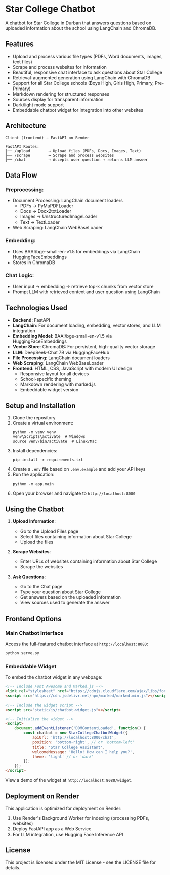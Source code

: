 # Star College Chatbot

A chatbot for Star College in Durban that answers questions based on uploaded information about the school using LangChain and ChromaDB.

## Features

- Upload and process various file types (PDFs, Word documents, images, text files)
- Scrape and process websites for information
- Beautiful, responsive chat interface to ask questions about Star College
- Retrieval-augmented generation using LangChain with ChromaDB
- Support for all Star College schools (Boys High, Girls High, Primary, Pre-Primary)
- Markdown rendering for structured responses
- Sources display for transparent information
- Dark/light mode support
- Embeddable chatbot widget for integration into other websites

## Architecture

```
Client (frontend) → FastAPI on Render

FastAPI Routes:
├── /upload        → Upload files (PDFs, Docs, Images, Text)
├── /scrape        → Scrape and process websites
├── /chat          → Accepts user question → returns LLM answer
```

## Data Flow

### Preprocessing:
- Document Processing: LangChain document loaders
  - PDFs → PyMuPDFLoader
  - Docs → Docx2txtLoader
  - Images → UnstructuredImageLoader
  - Text → TextLoader
- Web Scraping: LangChain WebBaseLoader

### Embedding:
- Uses BAAI/bge-small-en-v1.5 for embeddings via LangChain HuggingFaceEmbeddings
- Stores in ChromaDB

### Chat Logic:
- User input → embedding → retrieve top-k chunks from vector store
- Prompt LLM with retrieved context and user question using LangChain

## Technologies Used

- **Backend**: FastAPI
- **LangChain**: For document loading, embedding, vector stores, and LLM integration
- **Embedding Model**: BAAI/bge-small-en-v1.5 via HuggingFaceEmbeddings
- **Vector Store**: ChromaDB: For persistent, high-quality vector storage
- **LLM**: DeepSeek-Chat 7B via HuggingFaceHub
- **File Processing**: LangChain document loaders
- **Web Scraping**: LangChain WebBaseLoader
- **Frontend**: HTML, CSS, JavaScript with modern UI design
  - Responsive layout for all devices
  - School-specific theming
  - Markdown rendering with marked.js
  - Embeddable widget version

## Setup and Installation

1. Clone the repository
2. Create a virtual environment:
   ```
   python -m venv venv
   venv\Scripts\activate  # Windows
   source venv/bin/activate  # Linux/Mac
   ```
3. Install dependencies:
   ```
   pip install -r requirements.txt
   ```
4. Create a `.env` file based on `.env.example` and add your API keys
5. Run the application:
   ```
   python -m app.main
   ```
6. Open your browser and navigate to `http://localhost:8080`

## Using the Chatbot

1. **Upload Information**:
   - Go to the Upload Files page
   - Select files containing information about Star College
   - Upload the files

2. **Scrape Websites**:
   - Enter URLs of websites containing information about Star College
   - Scrape the websites

3. **Ask Questions**:
   - Go to the Chat page
   - Type your question about Star College
   - Get answers based on the uploaded information
   - View sources used to generate the answer

## Frontend Options

### Main Chatbot Interface

Access the full-featured chatbot interface at `http://localhost:8080`:

```bash
python serve.py
```

### Embeddable Widget

To embed the chatbot widget in any webpage:

```html
<!-- Include Font Awesome and Marked.js -->
<link rel="stylesheet" href="https://cdnjs.cloudflare.com/ajax/libs/font-awesome/6.4.0/css/all.min.css">
<script src="https://cdn.jsdelivr.net/npm/marked/marked.min.js"></script>

<!-- Include the widget script -->
<script src="static/js/chatbot-widget.js"></script>

<!-- Initialize the widget -->
<script>
    document.addEventListener('DOMContentLoaded', function() {
        const chatbot = new StarCollegeChatbotWidget({
            apiUrl: 'http://localhost:8000/chat',
            position: 'bottom-right', // or 'bottom-left'
            title: 'Star College Assistant',
            welcomeMessage: 'Hello! How can I help you?',
            theme: 'light' // or 'dark'
        });
    });
</script>
```

View a demo of the widget at `http://localhost:8080/widget`.

## Deployment on Render

This application is optimized for deployment on Render:

1. Use Render's Background Worker for indexing (processing PDFs, websites)
2. Deploy FastAPI app as a Web Service
3. For LLM integration, use Hugging Face Inference API

## License

This project is licensed under the MIT License - see the LICENSE file for details.
